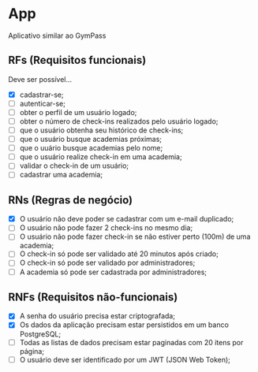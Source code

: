 # App

Aplicativo similar ao GymPass

## RFs (Requisitos funcionais)

Deve ser possível...

- [x] cadastrar-se;
- [ ] autenticar-se;
- [ ] obter o perfil de um usuário logado;
- [ ] obter o número de check-ins realizados pelo usuário logado;
- [ ] que o usuário obtenha seu histórico de check-ins;
- [ ] que o usuário busque academias próximas;
- [ ] que o uuário busque academias pelo nome;
- [ ] que o usuário realize check-in em uma academia;
- [ ] validar o check-in de um usuário;
- [ ] cadastrar uma academia;

## RNs (Regras de negócio)

- [x] O usuário não deve poder se cadastrar com um e-mail duplicado;
- [ ] O usuário não pode fazer 2 check-ins no mesmo dia;
- [ ] O usuário não pode fazer check-in se não estiver perto (100m) de uma academia;
- [ ] O check-in só pode ser validado até 20 minutos após criado;
- [ ] O check-in só pode ser validado por administradores;
- [ ] A academia só pode ser cadastrada por administradores;

## RNFs (Requisitos não-funcionais)

- [x] A senha do usuário precisa estar criptografada;
- [x] Os dados da aplicação precisam estar persistidos em um banco PostgreSQL;
- [ ] Todas as listas de dados precisam estar paginadas com 20 itens por página;
- [ ] O usuário deve ser identificado por um JWT (JSON Web Token);
